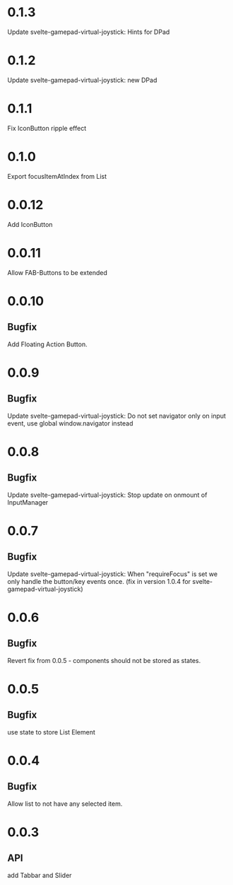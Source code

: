 # 0.1.3
Update svelte-gamepad-virtual-joystick: Hints for DPad

# 0.1.2
Update svelte-gamepad-virtual-joystick: new DPad

# 0.1.1
Fix IconButton ripple effect

# 0.1.0
Export focusItemAtIndex from List

# 0.0.12
Add IconButton

# 0.0.11
Allow FAB-Buttons to be extended

# 0.0.10
## Bugfix 
Add Floating Action Button.

# 0.0.9
## Bugfix 
Update svelte-gamepad-virtual-joystick: Do not set navigator only on input event, use global window.navigator instead

# 0.0.8
## Bugfix 
Update svelte-gamepad-virtual-joystick: Stop update on onmount of InputManager

# 0.0.7
## Bugfix 
Update svelte-gamepad-virtual-joystick: When "requireFocus" is set we only handle the button/key events once. (fix in version 1.0.4 for svelte-gamepad-virtual-joystick)

# 0.0.6
## Bugfix 
Revert fix from 0.0.5 - components should not be stored as states.

# 0.0.5
## Bugfix 
use state to store List Element

# 0.0.4
## Bugfix
Allow list to not have any selected item.

# 0.0.3
## API
add Tabbar and Slider